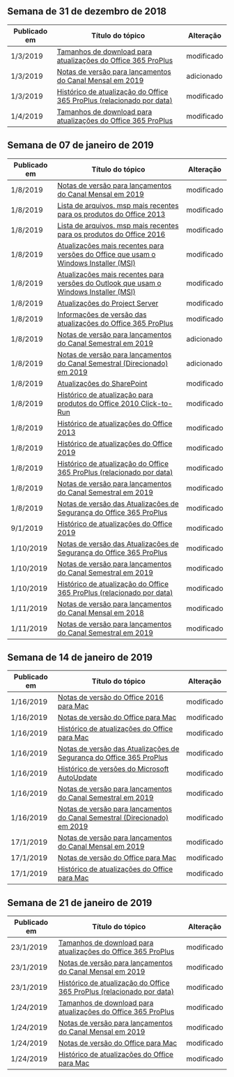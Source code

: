 <!-- This file is generated automatically each week. Changes made to this file will be overwritten.-->




## <a name="week-of-december-31-2018"></a>Semana de 31 de dezembro de 2018


| Publicado em |Título do tópico | Alteração |
|------|------------|--------|
| 1/3/2019 | [Tamanhos de download para atualizações do Office 365 ProPlus](/OfficeUpdates/download-sizes-office365-proplus-updates) | modificado |
| 1/3/2019 | [Notas de versão para lançamentos do Canal Mensal em 2019](/OfficeUpdates/monthly-channel-2019) | adicionado |
| 1/3/2019 | [Histórico de atualização do Office 365 ProPlus (relacionado por data)](/OfficeUpdates/update-history-office365-proplus-by-date) | modificado |
| 1/4/2019 | [Tamanhos de download para atualizações do Office 365 ProPlus](/OfficeUpdates/download-sizes-office365-proplus-updates) | modificado |


## <a name="week-of-january-07-2019"></a>Semana de 07 de janeiro de 2019


| Publicado em |Título do tópico | Alteração |
|------|------------|--------|
| 1/8/2019 | [Notas de versão para lançamentos do Canal Mensal em 2019](/OfficeUpdates/monthly-channel-2019) | modificado |
| 1/8/2019 | [Lista de arquivos. msp mais recentes para os produtos do Office 2013](/OfficeUpdates/msp-files-office-2013) | modificado |
| 1/8/2019 | [Lista de arquivos. msp mais recentes para os produtos do Office 2016](/OfficeUpdates/msp-files-office-2016) | modificado |
| 1/8/2019 | [Atualizações mais recentes para versões do Office que usam o Windows Installer (MSI)](/OfficeUpdates/office-updates-msi) | modificado |
| 1/8/2019 | [Atualizações mais recentes para versões do Outlook que usam o Windows Installer (MSI)](/OfficeUpdates/outlook-updates-msi) | modificado |
| 1/8/2019 | [Atualizações do Project Server](/OfficeUpdates/project-server-updates) | modificado |
| 1/8/2019 | [Informações de versão das atualizações do Office 365 ProPlus](/OfficeUpdates/release-notes-office365-proplus) | modificado |
| 1/8/2019 | [Notas de versão para lançamentos do Canal Semestral em 2019](/OfficeUpdates/semi-annual-channel-2019) | adicionado |
| 1/8/2019 | [Notas de versão para lançamentos do Canal Semestral (Direcionado) em 2019](/OfficeUpdates/semi-annual-channel-targeted-2019) | adicionado |
| 1/8/2019 | [Atualizações do SharePoint](/OfficeUpdates/sharepoint-updates) | modificado |
| 1/8/2019 | [Histórico de atualização para produtos do Office 2010 Click-to-Run](/OfficeUpdates/update-history-office-2010-click-to-run) | modificado |
| 1/8/2019 | [Histórico de atualizações do Office 2013](/OfficeUpdates/update-history-office-2013) | modificado |
| 1/8/2019 | [Histórico de atualizações do Office 2019](/OfficeUpdates/update-history-office-2019) | modificado |
| 1/8/2019 | [Histórico de atualização do Office 365 ProPlus (relacionado por data)](/OfficeUpdates/update-history-office365-proplus-by-date) | modificado |
| 1/8/2019 | [Notas de versão para lançamentos do Canal Semestral em 2019](/OfficeUpdates/semi-annual-channel-2019) | modificado |
| 1/8/2019 | [Notas de versão das Atualizações de Segurança do Office 365 ProPlus](/OfficeUpdates/office365-proplus-security-updates) | modificado |
| 9/1/2019 | [Histórico de atualizações do Office 2019](/OfficeUpdates/update-history-office-2019) | modificado |
| 1/10/2019 | [Notas de versão das Atualizações de Segurança do Office 365 ProPlus](/OfficeUpdates/office365-proplus-security-updates) | modificado |
| 1/10/2019 | [Notas de versão para lançamentos do Canal Semestral em 2019](/OfficeUpdates/semi-annual-channel-2019) | modificado |
| 1/10/2019 | [Histórico de atualização do Office 365 ProPlus (relacionado por data)](/OfficeUpdates/update-history-office365-proplus-by-date) | modificado |
| 1/11/2019 | [Notas de versão para lançamentos do Canal Mensal em 2018](/OfficeUpdates/monthly-channel-2018) | modificado |
| 1/11/2019 | [Notas de versão para lançamentos do Canal Semestral em 2019](/OfficeUpdates/semi-annual-channel-2019) | modificado |


## <a name="week-of-january-14-2019"></a>Semana de 14 de janeiro de 2019


| Publicado em |Título do tópico | Alteração |
|------|------------|--------|
| 1/16/2019 | [Notas de versão do Office 2016 para Mac](/OfficeUpdates/release-notes-office-2016-mac) | modificado |
| 1/16/2019 | [Notas de versão do Office para Mac](/OfficeUpdates/release-notes-office-for-mac) | modificado |
| 1/16/2019 | [Histórico de atualizações do Office para Mac](/OfficeUpdates/update-history-office-for-mac) | modificado |
| 1/16/2019 | [Notas de versão das Atualizações de Segurança do Office 365 ProPlus](/OfficeUpdates/office365-proplus-security-updates) | modificado |
| 1/16/2019 | [Histórico de versões do Microsoft AutoUpdate](/OfficeUpdates/release-history-microsoft-autoupdate) | modificado |
| 1/16/2019 | [Notas de versão para lançamentos do Canal Semestral em 2019](/OfficeUpdates/semi-annual-channel-2019) | modificado |
| 1/16/2019 | [Notas de versão para lançamentos do Canal Semestral (Direcionado) em 2019](/OfficeUpdates/semi-annual-channel-targeted-2019) | modificado |
| 17/1/2019 | [Notas de versão para lançamentos do Canal Mensal em 2019](/OfficeUpdates/monthly-channel-2019) | modificado |
| 17/1/2019 | [Notas de versão do Office para Mac](/OfficeUpdates/release-notes-office-for-mac) | modificado |
| 17/1/2019 | [Histórico de atualizações do Office para Mac](/OfficeUpdates/update-history-office-for-mac) | modificado |


## <a name="week-of-january-21-2019"></a>Semana de 21 de janeiro de 2019


| Publicado em |Título do tópico | Alteração |
|------|------------|--------|
| 23/1/2019 | [Tamanhos de download para atualizações do Office 365 ProPlus](/OfficeUpdates/download-sizes-office365-proplus-updates) | modificado |
| 23/1/2019 | [Notas de versão para lançamentos do Canal Mensal em 2019](/OfficeUpdates/monthly-channel-2019) | modificado |
| 23/1/2019 | [Histórico de atualização do Office 365 ProPlus (relacionado por data)](/OfficeUpdates/update-history-office365-proplus-by-date) | modificado |
| 1/24/2019 | [Tamanhos de download para atualizações do Office 365 ProPlus](/OfficeUpdates/download-sizes-office365-proplus-updates) | modificado |
| 1/24/2019 | [Notas de versão para lançamentos do Canal Mensal em 2019](/OfficeUpdates/monthly-channel-2019) | modificado |
| 1/24/2019 | [Notas de versão do Office para Mac](/OfficeUpdates/release-notes-office-for-mac) | modificado |
| 1/24/2019 | [Histórico de atualizações do Office para Mac](/OfficeUpdates/update-history-office-for-mac) | modificado |
